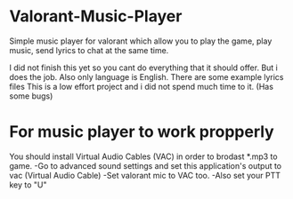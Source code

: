 # Valorant-Music-Player
Simple music player for valorant which allow you to play the game, play music, send lyrics to chat at the same time.

I did not finish this yet so you cant do everything that it should offer. But i does the job. Also only language is English.
There are some example lyrics files 
This is a low effort project and i did not spend much time to it. (Has some bugs)


# For music player to work propperly

You should install Virtual Audio Cables (VAC) in order to brodast *.mp3 to game.
 -Go to advanced sound settings and set this application's output to vac (Virtual Audio Cable) 
  -Set valorant mic to VAC too. 
    -Also set your PTT key to "U"
  
